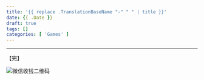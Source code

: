 ```yaml
---
title: '{{ replace .TranslationBaseName "-" " " | title }}'
date: {{ .Date }}
draft: true
tags: []
categories: [ 'Games' ]
---
```


---

【完】

![微信收钱二维码](/img/wechat-receive-money-qrcode-0.01.jpg)
